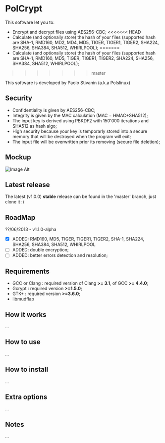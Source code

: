 PolCrypt
========

This software let you to:
* Encrypt and decrypt files using AES256-CBC;
<<<<<<< HEAD
* Calculate (and optionally store) the hash of your files (supported hash are SHA-1, RMD160, MD2, MD4, MD5, TIGER, TIGER1, TIGER2, SHA224, SHA256, SHA384, SHA512, WHIRLPOOL);
=======
* Calculate (and optionally store) the hash of your files (supported hash are SHA-1, RMD160, MD5, TIGER, TIGER1, TIGER2, SHA224, SHA256, SHA384, SHA512, WHIRLPOOL);
>>>>>>> master

This software is developed by Paolo Stivanin (a.k.a Polslinux)

Security
--------
* Confidentiality is given by AES256-CBC;
* Integrity is given by the MAC calculation (MAC = HMAC+SHA512);
* The input key is derived using PBKDF2 with 150'000 iterations and SHA512 as hash algo;
* High security because your key is temporarly stored into a secure memory that will be destroyed when the program will exit;
* The input file will be overwritten prior its removing (secure file deletion);


Mockup
------
![Image Alt](https://raw.github.com/polslinux/PolCrypt/master/docs/polcrypt.png)

Latest release
--------------
The latest (v1.0.0) **stable** release can be found in the 'master' branch, just clone it :)

RoadMap
-------
??/06/2013 - v1.1.0-alpha
- [X] ADDED: RMD160, MD5, TIGER, TIGER1, TIGER2, SHA-1, SHA224, SHA256, SHA384, SHA512, WHIRLPOOL
- [ ] ADDED: double encryption;
- [ ] ADDED: better errors detection and resolution;

Requirements
------------
* GCC or Clang	: required version of Clang **>= 3.1**, of GCC **>= 4.4.0**;
* Gcrypt	: required version **>=1.5.0**;
* GTK+		: required version **>=3.6.0**;
* libmudflap

How it works
------------
...


How to use
----------
...



How to install
--------------
...


Extra options
-------------
...


Notes
-----
...
